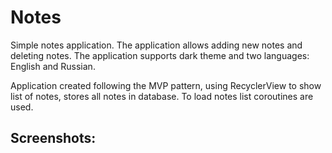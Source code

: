 # Notes

Simple notes application. The application allows adding new notes and deleting notes. The application supports dark theme and two languages: English and Russian.

Application created following the MVP pattern, using RecyclerView to show list of notes, stores all notes in database. To load notes list coroutines are used.

## Screenshots:

<!-- ![1](./screenshots/1.jpg)

![2](./screenshots/2.jpg)

![3](./screenshots/3.jpg)

![4](./screenshots/4.jpg) -->